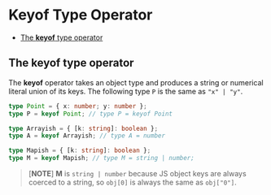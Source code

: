 # Keyof Type Operator

- [The **keyof** type operator](#the-keyof-type-operator)

## The **keyof** type operator

The **keyof** operator takes an object type and produces a string or numerical literal union of its keys. The following
type `P` is the same as `"x" | "y"`.

```typescript
type Point = { x: number; y: number };
type P = keyof Point; // type P = keyof Point

type Arrayish = { [k: string]: boolean };
type A = keyof Arrayish; // type A = number

type Mapish = { [k: string]: boolean };
type M = keyof Mapish; // type M = string | number;
```

> [**NOTE**] **M** is `string | number` because JS object keys are always coerced to a string, so `obj[0]` is always
> the same as `obj["0"]`.
